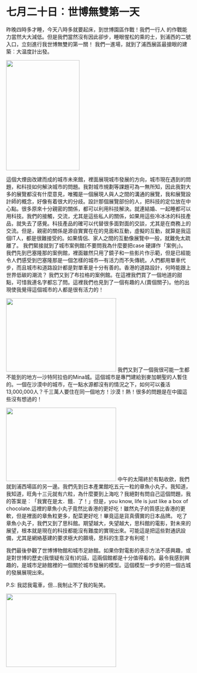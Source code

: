 # 七月二十日︰世博無雙第一天

昨晚四時多才睡，今天八時多就要起床，到世博園區作戰！我們一行人 的作戰能力當然大大減低。但是我們當然沒有因此卻步，睡眼惺松的乘的士，到浦西的二號入口，立刻進行我世博無雙的第一關！
我們一進場，就到了浦西展區最搶眼的建築︰大温度計出發。

<a href="http://gilberttravelgermany.wordpress.com/wp-content/uploads/2010/07/p1060255.jpg"><img class="alignnone size-medium wp-image-67" title="大煙囪" src="http://gilberttravelgermany.wordpress.com/wp-content/uploads/2010/07/p1060255.jpg?w=200" alt="" width="200" height="300" /></a>

這個大煙囱改建而成的城市未來館，裡面展現城市發展的方向，城市現在遇到的問題，和科技如何解決城市的問題。我對城市規劃等課題可為一無所知，因此我對大多的展覽都沒有什麼意見，唯獨是一個展現人與人之間的溝通的展覽，我和展覽設計師的概念，好像有着很大的分歧。設計那個展覽部份的人，把科技的定位放在中心點。很多原來十分親密的關係，都可以利用科技解決。就連結婚、一起睡都可以用科技。我們的接觸，交流，尤其是這些私人的關係，如果用這些冷冰冰的科技產品，就失去了感覺。科技產品的確可以代替很多面對面的交談，尤其是在商務上的交流。但是，親密的關係是源自實實在在的見面和互動，虛擬的互動，就算是我這個IT人，都是很難接受的。如果情侶、家人之間的互動像展覽中一般，就難免太疏離了。
我們緊接就到了城市案例館(不要問我為什麼要把case 硬譯作「案例」)。我們先到巴塞隆那的案例館，裡面雖然只用了鏡子和一些影片作示範，但是已經能令人們感受到巴塞隆那是一個怎樣的城市—有活力而不失傳統。人們都用單車代步，而且城市和道路設計都是對單車是十分有善的。香港的道路設計，何時能跟上世界低碳的潮流？
我們又到了布拉格的案例館。在這裡我們買了一個地道的甜點，可惜我連名字都忘了問。這裡我們也見到了一個有趣的人(賣個關子)。他的出現使我覺得這個城市的人都是很有活力的！

<a href="http://gilberttravelgermany.wordpress.com/wp-content/uploads/2010/07/p1060314.jpg"><img class="alignnone size-medium wp-image-68" title="有趣的人" src="http://gilberttravelgermany.wordpress.com/wp-content/uploads/2010/07/p1060314.jpg?w=300" alt="" width="300" height="200" /></a>
我們又到了一個我很可能一生都不能到的地方—沙特阿拉伯的Mina城。這個城市是專門建給到麥加朝聖的人暫住的。一個在沙漠中的城市，在一點水源都沒有的情況之下，如何可以養活13,000,000人？千三萬人要住在同一個地方！沙漠！熱！很多的問題是在中國這些沒有想過的！

<a href="http://gilberttravelgermany.wordpress.com/wp-content/uploads/2010/07/p1060323.jpg"><img class="alignnone size-medium wp-image-69" title="三百萬人的帳篷" src="http://gilberttravelgermany.wordpress.com/wp-content/uploads/2010/07/p1060323.jpg?w=300" alt="" width="300" height="200" /></a>
中午的太陽終於有點收歛，我們就到浦西場區的另一邊。我們先到日本產業館吃五元一粒的章魚小丸子。我知道，我知道，旺角十三元就有六粒，為什麼要到上海吃？我絕對有問自己這個問題，我的答案是︰「我實在是太．餓．了！」但是，you know, life is just like a box of chocolate.這裡的章魚小丸子竟然比香港的更好吃！雖然丸子的質感比香港的更軟，但是裡面的章魚粒更多，配菜更好吃！畢竟這是貨真價實的日本品牌。
吃了章魚小丸子，我們又到了思科館。期望越大，失望越大，思科館的電影，對未來的展望，根本就是現在的科技都能沒有難度的實現出來。可能這是把這些對通訊設備，尤其是網絡基建的要求極大的願境，思科的生意才有利呢！

我們最後參觀了世博博物館和城市足跡館。如果你對電影的表示方法不感興趣，或是對世博的歷史(我懷疑有沒有)的話，這兩個館都是十分值得看的。最令我感到興趣的，是城市足跡館裡的一個關於城市發展的模型。這個模型一步步的把一個古城的發展展現出來。

P.S: 我認我電車，但...我制止不了我的恥笑。

<a href="http://gilberttravelgermany.wordpress.com/wp-content/uploads/2010/07/p1060358.jpg"><img class="alignnone size-medium wp-image-70" title="Window XP in Expo" src="http://gilberttravelgermany.wordpress.com/wp-content/uploads/2010/07/p1060358.jpg?w=300" alt="" width="300" height="200" /></a>